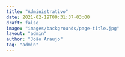 ```yaml
---
title: "Administrativo"
date: 2021-02-19T00:31:37-03:00
draft: false
image: "images/backgrounds/page-title.jpg"
layout: "admin"
author: "João Araujo"
tag: "admin"
---
```

